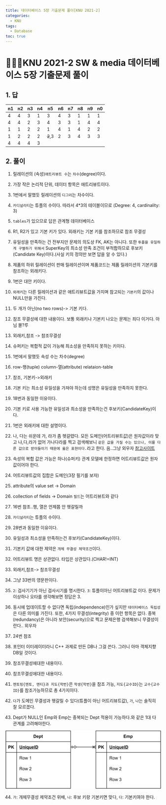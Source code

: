 ```yaml
---
title: 데이터베이스 5장 기출문제 풀이[KNU 2021-2]
categories:
  - KNU
tags:
  - Database
toc: true
---
```


# 👨‍💻🏫KNU 2021-2 SW & media 데이터베이스 5장 기출문제 풀이

## 1. 답

|n1|n2|n3|n4|n5|n6|n7|n8|n9|n0|
|-|-|-|-|-|-|-|-|-|-|
|4|4|3|1|3|4|3|1|1|1|
|4|4|2|3|4|3|3|1|4|4|
|1|1|2|2|1|4|1|4|2|2|
|1|2|2|2|~~2~~,3|2|3|4|3|3|
|4|4|4|3|||||||

## 2. 풀이

1. 릴레이션의 (속성)`애트리뷰트 수`는 `차수`(degree)이다.

2. 가장 작은 논리적 단위, 데이터 항목은 애트리뷰트이다.

3. 1번에서 말했듯 릴레이션의 `디그리`는 차수이다.

4. `카디널리티`는 튜플의 수이다. 따라서 4*3의 테이블이므로 (Degree: 4, cardinality: 3)

5. `tables`가 있으므로 답은 관계형 데이터베이스

6. R1, R2가 있고 기본 키가 있다. 외래키는 기본 키를 참조하므로 참조 무결성

7. 유일성을 만족하는 건 전부지만 문제의 의도상 FK, AK는 아니다. 또한 `투플을 유일하게 구별하기 위해서` SuperKey의 최소성 만족 조건이 부적합하므로 후보키(Candidate Key)이다.(사실 키의 정의만 보면 답을 알 수 있다.)

8. 제품의 하위 릴레이션이 판매 릴레이션이며 제품코드는 제품 릴레이션의 기본키를 참조하는 외래키다.

9. 1번은 대안 키이다.

10. `외래키`는 다른 릴레이션과 같은 애트리뷰트값을 가지며 참고되는 `기본키`의 값이나 NULL만을 가진다.

11. 두 개가 아닌(no two rows)-> 기본 키다.

12. 참조 무결성에 대한 내용이다. 보통 외래키나 기본키 나오는 문제는 죄다 이거다. 아님 몰?루

13. 외래키,참조 -> 참조무결성

14. 슈퍼키는 복합적 값이 가능해 최소성을 만족하지 못하는 키이다.

15. 1번에서 말했듯 속성 수는 차수(degree)

16. row-행(tuple) column-열(attribute) relataion-table

17. 참조, 기본키->외래키

18. 기본 키는 최소성 유일성을 가져야 하는데 성명은 유일성을 만족하지 못한다.

19. 18번과 동일한 이유이다.

20. 기본 키로 사용 가능한 유일성과 최소성을 만족하는건 후보키(CandidateKey)이다.

21. 1번은 외래키에 대한 설명이다.

22. 나, 다는 쉬운데 가, 라가 좀 헷갈렸다. 모든 도메인(어트리뷰트값)은 원자값이라 맞고 나,다,라가 없어 가나다라를 찍고 검색해보니 `같은 값을 가질 수는 있으나, 이를 다른 값으로 받아들이기 때문에 옳은 표현이다.`라고 한다. 음..그냥 외우자 [참고사이트](https://q.fran.kr/문제/3556)

23. 속성의 복합 값은 가능은 하나(슈퍼키) 관계 모델에 한정하면 어트리뷰트값은 원자값이어야 한다.

24. 어트리뷰트값의 집합은 도메인(3장 필기를 보자)

25. attribute의 value set -&gt; Domain

26. collection of fields -&gt; Domain `필드`는 어트리뷰트와 같다

27. 16번 참조..행, 열은 언제쯤 안 헷갈릴까

28. `카디널리티`는 튜플의 수이다.

29. 28번과 동일한 이유이다.

30. 유일성과 최소성을 만족하는건 후보키(CandidateKey)이다.

31. 기본키 값에 대한 제약은 `개체 무결성 제약조건`이다.

32. 어트리뷰트 명은 상관없다. 타입은 상관있다.(CHAR!=INT)

33. 외래키,참조-> 참조무결성

34. 그냥 33번의 영문판이다.

35. `2`: 검사기기가 아닌 검사시기를 명시한다. `3`: 튜플이아닌 어트리뷰트값 이다. 문제가 이상하나 오타를 생각해보면 정답은 3.

36. 동시에 업데이트할 수 없다면 독립(independence)인가 싶지만 `데이터베이스 독립성`은 다른 의미를 가진다. 또한, 4가지 무결성(integrity) 중 이런 항목은 없다. 중복(redundancy)은 아니라 보안(security)으로 찍고 문제은행 검색해보니 무결성이란다.. 외우자

37. 24번 참조

38. 포인터 이터레이터라니 C++ 과제로 만든 DB나 그걸 쓴다. 그러니 아마 객체지향 DB일 것이다.

39. 참조무결성에대한 내용이다.

40. 참조무결성에대한 내용이다.

41. `멘토링{멘토, 멘티}과 지도{학번}`은 `학생{학번}`을 참조 가능, `지도{교수ID}`는 `교수{교수ID}`를 참조가능하므로 총 4가지이다.

42. `다`가 도메인 무결성과 헷갈릴 수 있다(튜플이 아닌 어트리뷰트값), `가`, `나`는 솔직히 잘 모르겠다.

43.  Dept가 NULL인 Emp와 Emp는 중복되는 Dept 적용이 가능하다.와 같은 1대 다 관계를 고려해야한다.
 
 ![db1](/assets/img/dbdia.png)

44. `가`: 개체무결성 제약조건 위배, `나`: 후보 키랑 기본키면 맞다, `다`: 기본키여야 한다.
